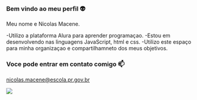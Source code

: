 ### Bem vindo ao meu perfil 👽

Meu nome e Nicolas Macene.

-Utilizo a plataforma Alura para aprender programaçao.
-Estou em desenvolvendo nas linguagens JavaScript, html e css.
-Utilizo este espaço para minha organizaçao e compartilhamneto dos meus objetivos.


### Voce pode entrar em contato comigo 📫

nicolas.macene@escola.pr.gov.br


![](https://media.tenor.com/lggaMTWU-6oAAAAd/ghost-mw2.gif)
